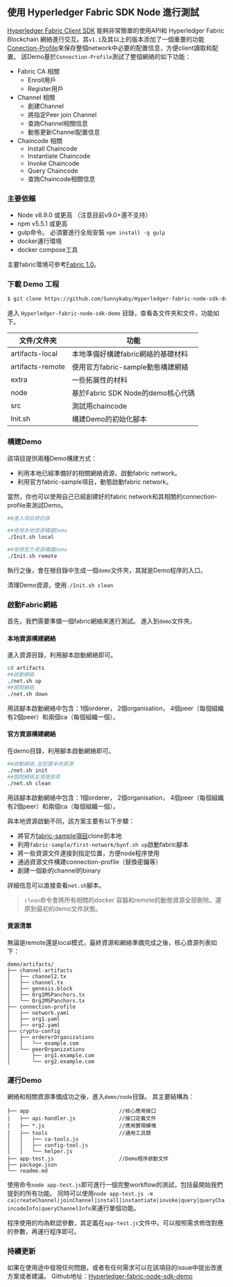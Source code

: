 
## 使用 Hyperledger Fabric SDK Node 進行測試

[Hyperledger Fabric Client SDK](https://github.com/hyperledger/fabric-sdk-node) 能夠非常簡單的使用API和 Hyperledger Fabric Blockchain 網絡進行交互。其`v1.1`及其以上的版本添加了一個重要的功能[Conection-Profile](https://fabric-sdk-node.github.io/tutorial-network-config.html)來保存整個network中必要的配置信息，方便client讀取和配置。
該Demo基於`Connection-Profile`測試了整個網絡的如下功能：
* Fabric CA 相關
  * Enroll用戶
  * Register用戶
* Channel 相關
  * 創建Channel
  * 將指定Peer join Channel
  * 查詢Channel相關信息
  * 動態更新Channel配置信息
* Chaincode 相關
  * Install Chaincode
  * Instantiate Chaincode
  * Invoke Chaincode
  * Query Chaincode
  * 查詢Chaincode相關信息

### 主要依賴

* Node v8.9.0 或更高 （注意目前v9.0+還不支持）
* npm v5.5.1 或更高
* gulp命令。 必須要進行全局安裝 `npm install -g gulp`
* docker運行環境
* docker compose工具

主要fabric環境可參考[Fabric 1.0](https://github.com/yeasy/blockchain_guide/blob/master/fabric/1.0.md)。

### 下載 Demo 工程

```sh
$ git clone https://github.com/Sunnykaby/Hyperledger-fabric-node-sdk-demo
```


進入 `Hyperledger-fabric-node-sdk-demo` 目錄，查看各文件夾和文件，功能如下。

文件/文件夾 | 功能 
-- | --
artifacts-local | 本地準備好構建fabric網絡的基礎材料
artifacts-remote | 使用官方fabric-sample動態構建網絡
extra | 一些拓展性的材料
node |  基於Fabric SDK Node的demo核心代碼 
src | 測試用chaincode
Init.sh | 構建Demo的初始化腳本

### 構建Demo

該項目提供兩種Demo構建方式：
* 利用本地已經準備好的相關網絡資源，啟動fabric network。
* 利用官方fabric-sample項目，動態啟動fabric network。

當然，你也可以使用自己已經創建好的fabric network和其相關的connection-profile來測試Demo。

```sh
##進入項目根目錄

##使用本地資源構建Demo
./Init.sh local

##使用官方資源構建Demo
./Init.sh remote
```

執行之後，會在根目錄中生成一個`demo`文件夾，其就是Demo程序的入口。

清理Demo資源，使用`./Init.sh clean`

### 啟動Fabric網絡

首先，我們需要準備一個fabric網絡來進行測試。
進入到`demo`文件夾。

#### 本地資源構建網絡

進入資源目錄，利用腳本啟動網絡即可。
```sh
cd artifacts
##啟動網絡
./net.sh up
##關閉網絡
./net.sh down
```
用該腳本啟動網絡中包含：1個orderer， 2個organisation， 4個peer（每個組織有2個peer）和兩個ca（每個組織一個）。

#### 官方資源構建網絡

在demo目錄，利用腳本啟動網絡即可。
```sh
##啟動網絡,並配置本地資源
./net.sh init
##關閉網絡並清理資源
./net.sh clean
```
用該腳本啟動網絡中包含：1個orderer， 2個organisation， 4個peer（每個組織有2個peer）和兩個ca（每個組織一個）。

與本地資源啟動不同，該方案主要有以下步驟：
* 將官方[fabric-sample項目](https://github.com/hyperledger/fabric-samples)clone到本地
* 利用`fabric-sample/first-network/bynf.sh up`啟動fabric腳本
* 將一些資源文件連接到指定位置，方便node程序使用
* 通過資源文件構建connection-profile（替換密鑰等）
* 創建一個新的channel的binary

詳細信息可以直接查看`net.sh`腳本。

>`clean`命令會將所有相關的docker 容器和remote的動態資源全部刪除。還原到最初的demo文件狀態。

#### 資源清單

無論是remote還是local模式，最終資源和網絡準備完成之後，核心資源列表如下：
```
demo/artifacts/  
├── channel-artifacts                
│   ├── channel2.tx    
│   ├── channel.tx  
│   ├── genesis.block  
│   ├── Org1MSPanchors.tx  
│   └── Org2MSPanchors.tx  
├── connection-profile              
│   ├── network.yaml  
│   ├── org1.yaml  
│   ├── org2.yaml  
├── crypto-config  
│   ├── ordererOrganizations  
│   │   └── example.com  
│   └── peerOrganizations  
│       ├── org1.example.com  
│       └── org2.example.com  
```

### 運行Demo

網絡和相關資源準備成功之後，進入`demo/node`目錄。
其主要結構為：
```
├── app                             //核心應用接口
│   ├── api-handler.js              //接口定義文件
│   ├── *.js                        //應用實現模塊
│   ├── tools                       //通用工具類
│   │   ├── ca-tools.js
│   │   ├── config-tool.js
│   │   └── helper.js
├── app-test.js                     //Demo程序啟動文件
├── package.json
└── readme.md
```

使用命令`node app-test.js`即可進行一個完整workflow的測試，包括最開始我們提到的所有功能。
同時可以使用`node app-test.js -m ca|createChannel|joinChannel|install|instantiate|invoke|query|queryChaincodeInfo|queryChannelInfo`來運行單個功能。

程序使用的均為默認參數，其定義在`app-test.js`文件中。可以按照需求修改對應的參數，再運行程序即可。

### 持續更新

如果在使用途中發現任何問題，或者有任何需求可以在該項目的issue中提出改進方案或者建議。
Github地址：[Hyperledger-fabric-node-sdk-demo](https://github.com/Sunnykaby/Hyperledger-fabric-node-sdk-demo)
